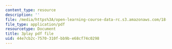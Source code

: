 ```yaml
---
content_type: resource
description: ''
file: /media/https%3A/open-learning-course-data-rc.s3.amazonaws.com/18-086-mathematical-methods-for-engineers-ii-spring-2006/44e7cb2c7570310fbb9be68cf74c0298_fpwsw7SdkyY.pdf
file_type: application/pdf
resourcetype: Document
title: 3play pdf file
uid: 44e7cb2c-7570-310f-bb9b-e68cf74c0298
---
```

